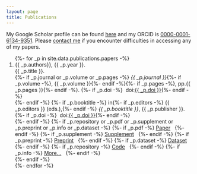 ```yaml
---
layout: page
title: Publications
---
```

My Google Scholar profile can be found [here](https://scholar.google.co.uk/citations?user=TiVeAN8AAAAJ) and my ORCID is [0000-0001-6134-9351](https://orcid.org/0000-0001-6134-9351). Please [contact me](mailto:andrew.valentine@durham.ac.uk) if you encounter difficulties in accessing any of my papers.

<ol reversed>
{%- for _p in site.data.publications.papers -%}
  <li> {{ _p.authors}}, {{ _p.year }}.<br />{{ _p.title }}.<br />
  {%- if _p.journal or _p.volume or _p.pages -%}
  <i>{{ _p.journal }}</i>{%- if _p.volume -%}, {{ _p.volume }}{%- endif -%}{%- if _p.pages -%}, pp.{{ _p.pages }}{%- endif -%}. {%- if _p.doi -%} &nbsp;doi:<a href="https://dx.doi.org/{{ _p.doi }}">{{ _p.doi }}</a>{%- endif -%} <br />
  {%- endif -%}
  {%- if _p.booktitle -%}
  in{%- if _p.editors -%}&nbsp;{{ _p.editors }} (eds.),{%- endif -%}&nbsp;<i>{{ _p.booktitle }}</i>, {{ _p.publisher }}. {%- if _p.doi -%} &nbsp;doi:<a href="https://dx.doi.org/{{ _p.doi }}">{{ _p.doi }}</a>{%- endif -%}<br />
  {%- endif -%}
  {%- if _p.repository or _p.pdf or _p.supplement or _p.preprint or _p.info or _p.dataset -%}
  {%- if _p.pdf -%}
    <a href="{{ site.baseurl }}/files/{{ _p.pdf }}"><i class="fas fa-file-pdf"></i> Paper</a>&nbsp;&nbsp;
  {%- endif -%}
  {%- if _p.supplement -%}
    <a href="{{ site.baseurl }}/files/{{ _p.supplement }}"><i class="fas fa-file-contract"></i> Supplement</a>&nbsp;&nbsp;
  {%- endif -%}
  {%- if _p.preprint -%}
    <a href="{{ _p.preprint }}"><i class="fas fa-book-reader"></i> Preprint</a>&nbsp;&nbsp;
  {%- endif -%}
  {%- if _p.dataset -%}
    <a href="{{ _p.dataset }}"><i class="fas fa-database"></i> Dataset</a>&nbsp;&nbsp;
  {%- endif -%}
  {%- if _p.repository -%}
    <a href="{{ _p.repository }}"><i class="fab fa-github"></i> Code</a>&nbsp;&nbsp;
  {%- endif -%}
  {%- if _p.info -%}
    <a href="{{ _p.info }}"><i class="fas fa-angle-double-right"></i> More...</a>&nbsp;&nbsp;
  {%- endif -%}
  <br />
  {%- endif -%}
  <br /></li>
{%- endfor -%}
</ol>
